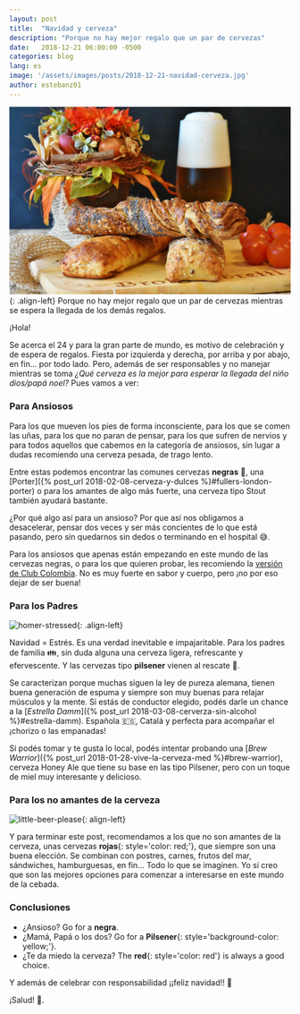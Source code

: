 ```yaml
---
layout: post
title:  "Navidad y cerveza"
description: "Porque no hay mejor regalo que un par de cervezas"
date:   2018-12-21 06:00:00 -0500
categories: blog
lang: es
image: '/assets/images/posts/2018-12-21-navidad-cerveza.jpg'
author: estebanz01
---
```

![left-intro](/assets/images/posts/2018-12-21-navidad-cerveza.jpg){: .align-left}
Porque no hay mejor regalo que un par de cervezas mientras se espera la llegada de los demás regalos.

¡Hola!

Se acerca el 24 y para la gran parte de mundo, es motivo de celebración y de espera de regalos. Fiesta por izquierda y derecha,
por arriba y por abajo, en fin... por todo lado. Pero, además de ser responsables y no manejar mientras se toma _¿Qué cerveza es la mejor
para esperar la llegada del niño dios/papá noel?_ Pues vamos a ver:

### Para Ansiosos

Para los que mueven los pies de forma inconsciente, para los que se comen las uñas, para los que no paran de pensar, para los que sufren
de nervios y para todos aquellos que cabemos en la categoría de ansiosos, sin lugar a dudas recomiendo una cerveza pesada, de trago lento.

Entre estas podemos encontrar las comunes cervezas **negras** :beer:, una [Porter]({% post_url 2018-02-08-cerveza-y-dulces %}#fullers-london-porter) o para
los amantes de algo más fuerte, una cerveza tipo Stout también ayudará bastante.

¿Por qué algo así para un ansioso? Por que así nos obligamos a desacelerar, pensar dos veces y ser más concientes de lo que está pasando, pero sin quedarnos
sin dedos o terminando en el hospital :sweat_smile:.

Para los ansiosos que apenas están empezando en este mundo de las cervezas negras, o para los que quieren probar, les recomiendo la [versión de Club Colombia](https://www.clubcolombia.com.co/club-colombia-negra). No es muy fuerte en sabor y cuerpo, pero ¡no por eso dejar de ser buena!

### Para los Padres
![homer-stressed](https://media2.giphy.com/media/xT5LMz2DWrwmbfVBK0/giphy.gif?cid=3640f6095c1d25b2557436412e6df436){: .align-left}

Navidad = Estrés. Es una verdad inevitable e impajaritable. Para los padres de familia :family:, sin duda alguna una cerveza ligera, refrescante y efervescente. Y las cervezas tipo **pilsener** vienen al rescate :beer:.

Se caracterizan porque muchas siguen la ley de pureza alemana, tienen buena generación de espuma y siempre son muy buenas para relajar músculos y la mente.
Si estás de conductor elegido, podés darle un chance a la [_Estrella Damm_]({% post_url 2018-03-08-cerverza-sin-alcohol %}#estrella-damm). Española :es:, Catalá y perfecta para acompañar el ¡chorizo o las empanadas!

Si podés tomar y te gusta lo local, podés intentar probando una [_Brew Warrior_]({% post_url 2018-01-28-vive-la-cerveza-med %}#brew-warrior), cerveza Honey Ale que tiene su base en las tipo Pilsener, pero con un toque de miel muy interesante y delicioso.

### Para los no amantes de la cerveza
![little-beer-please](https://media1.giphy.com/media/vPNutkbNuz0Yg/giphy.gif?cid=3640f6095c1d292f7158597a32902d0f){: align-left}

Y para terminar este post, recomendamos a los que no son amantes de la cerveza, unas cervezas **rojas**{: style='color: red;'}, que siempre son una buena elección.
Se combinan con postres, carnes, frutos del mar, sándwiches, hamburguesas, en fin... Todo lo que se imaginen. Yo sí creo que son las mejores opciones para comenzar
a interesarse en este mundo de la cebada.

### Conclusiones

- ¿Ansioso? Go for a **negra**.
- ¿Mamá, Papá o los dos? Go for a **Pilsener**{: style='background-color: yellow;'}.
- ¿Te da miedo la cerveza? The **red**{: style='color: red'} is always a good choice.

Y además de celebrar con responsabilidad ¡¡feliz navidad!! :christmas_tree:

¡Salud! :beers:.
